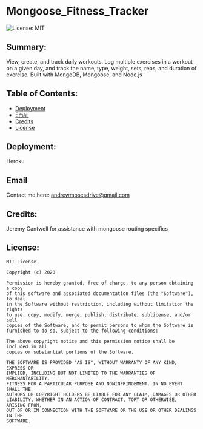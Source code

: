 # Mongoose_Fitness_Tracker 
  

  ![License: MIT](https://img.shields.io/badge/License-MIT-yellow.svg) 
  ## Summary:
   View, create, and track daily workouts. Log multiple exercises in a workout on a given day, and track the name, type, weight, sets, reps, and duration of exercise. Built with MongoDB, Mongoose, and Node.js 
  

  
  ## Table of Contents:
  * [Deployment](#deployment)
  * [Email](#email)
  * [Credits](#credits)
  * [License](#license)
  
  
  ## Deployment: 
  Heroku 
  

  ## Email 
  Contact me here: 
  andrewmosesdrive@gmail.com
  

  ## Credits: 
  Jeremy Cantwell for assistance with mongoose routing specifics 
  

  ## License:
    
    MIT License

    Copyright (c) 2020
    
    Permission is hereby granted, free of charge, to any person obtaining a copy
    of this software and associated documentation files (the "Software"), to deal
    in the Software without restriction, including without limitation the rights
    to use, copy, modify, merge, publish, distribute, sublicense, and/or sell
    copies of the Software, and to permit persons to whom the Software is
    furnished to do so, subject to the following conditions:
    
    The above copyright notice and this permission notice shall be included in all
    copies or substantial portions of the Software.
    
    THE SOFTWARE IS PROVIDED "AS IS", WITHOUT WARRANTY OF ANY KIND, EXPRESS OR
    IMPLIED, INCLUDING BUT NOT LIMITED TO THE WARRANTIES OF MERCHANTABILITY,
    FITNESS FOR A PARTICULAR PURPOSE AND NONINFRINGEMENT. IN NO EVENT SHALL THE
    AUTHORS OR COPYRIGHT HOLDERS BE LIABLE FOR ANY CLAIM, DAMAGES OR OTHER
    LIABILITY, WHETHER IN AN ACTION OF CONTRACT, TORT OR OTHERWISE, ARISING FROM,
    OUT OF OR IN CONNECTION WITH THE SOFTWARE OR THE USE OR OTHER DEALINGS IN THE
    SOFTWARE.